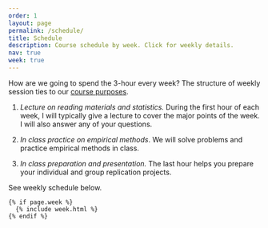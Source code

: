 ```yaml
---
order: 1
layout: page
permalink: /schedule/
title: Schedule
description: Course schedule by week. Click for weekly details.
nav: true
week: true
---
```


How are we going to spend the 3-hour every week? The structure of weekly session ties to our [course purposes](/#purposes).

1. _Lecture on reading materials and statistics._ During the first hour of each week, I will typically give a lecture to cover the major points of the week. I will also answer any of your questions.

2. _In class practice on empirical methods_. We will solve problems and practice empirical methods in class.

3. _In class preparation and presentation._ The last hour helps you prepare your individual and group replication projects.

See weekly schedule below.

<div class="post">

    {% if page.week %}
      {% include week.html %}
    {% endif %}

</div>
